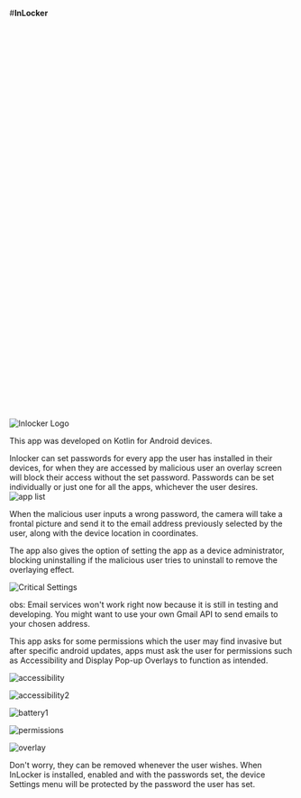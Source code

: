 #**InLocker**

<?xml version="1.0" encoding="utf-8"?>
<!-- Generator: Adobe Illustrator 23.0.2, SVG Export Plug-In . SVG Version: 6.00 Build 0)  -->
<svg version="1.1" id="Layer_1" xmlns="http://www.w3.org/2000/svg" xmlns:xlink="http://www.w3.org/1999/xlink" x="0px" y="0px"
	 viewBox="0 0 106.6 144.6" style="enable-background:new 0 0 106.6 144.6;" xml:space="preserve">
<style type="text/css">
	.st0{fill:#052867;}
</style>
<g>
	<g>
		<path class="st0" d="M13.7,10.2c0-1.9,0.7-3.6,2.2-5C17.3,3.8,19,3.1,21,3.1c1.9,0,3.6,0.7,5,2.1c1.4,1.4,2.1,3.1,2.1,5
			c0,2-0.7,3.7-2.1,5.1c-1.4,1.4-3.1,2.1-5,2.1c-2,0-3.7-0.7-5.1-2.1C14.4,13.9,13.7,12.2,13.7,10.2z"/>
		<path class="st0" d="M16.2,51.1H28V21.4H13.9v30C14.7,51.2,15.4,51.1,16.2,51.1z"/>
	</g>
	<path class="st0" d="M48.2,51.1v-3.6c0-7,5.7-12.8,12.8-12.8c7,0,12.7,5.7,12.8,12.7h0v3.6h10.2c1.1,0,2.1,0.2,3.1,0.4v-4h0
		c0,0,0,0,0,0v0h0c0-14.4-11.7-26-26-26c-4.7,0-9.1,1.2-12.9,3.4v-3.6H34.8v29.9H48.2z"/>
	<path class="st0" d="M87,100.9v31.6H73.7V80.3H87v2.8c2.2-0.9,5.1-1.7,8.2-2.1V62.4c0-5.1-3.5-9.5-8.2-10.8V74H73.7V51.1H48.2V74
		h-0.1v0H34.8V51.1H28v23.4H13.9V51.3c-5.1,1.1-9,5.6-9,11v67.7c0,6.2,5,11.3,11.3,11.3h67.7c6.2,0,11.3-5,11.3-11.3V94.5
		C90.9,95.5,87.5,97.6,87,100.9z M48.2,132.4H13.9V80.3h14.2l0,39.3h20.1L48.2,132.4z M58.5,132.4l-10.2-24.7l0,5.8H35V80.3h13.3
		l0,25.1l9-25.1h13.1L61,106.7l9.7,25.7H58.5z"/>
	<path class="st0" d="M95.2,81v13.4c2.5-0.6,5.3-0.9,8-0.9V80.3C100.8,80.3,97.9,80.6,95.2,81z"/>
</g>
</svg>

![Inlocker Logo](https://github.com/user-attachments/assets/99000a8e-3663-4078-8c5e-ceff9ebff249)


This app was developed on Kotlin for Android devices.

Inlocker can set passwords for every app the user has installed in their devices,
for when they are accessed by malicious user an overlay screen will block their access without the set password.
Passwords can be set individually or just one for all the apps, whichever the user desires.
![app list](https://github.com/user-attachments/assets/a18d1081-114f-4cee-bbbe-729764cd916e)

When the malicious user inputs a wrong password, the camera will take a frontal picture and send it
to the email address previously selected by the user, along with the device location in coordinates.

The app also gives the option of setting the app as a device administrator, blocking uninstalling
if the malicious user tries to uninstall to remove the overlaying effect.

![Critical Settings](https://github.com/user-attachments/assets/d8b3ebfd-e0f9-431f-b4f4-cc52b0c0c2e7)

obs: Email services won't work right now because it is still in testing and developing. You might want to use your own Gmail API to send emails to your chosen address.

This app asks for some permissions which the user may find invasive but after specific android updates, apps must ask the user for permissions
such as Accessibility and Display Pop-up Overlays to function as intended. 

![accessibility](https://github.com/user-attachments/assets/fc34eecf-9e9f-4b19-9aef-55ea8590e600)

![accessibility2](https://github.com/user-attachments/assets/5d9e8362-061b-4b88-8b34-4272ccba56cf)

![battery1](https://github.com/user-attachments/assets/cf2d8d9a-6310-4fc7-beda-86df0c2e45d8)

![permissions](https://github.com/user-attachments/assets/d50c8759-8d30-464f-899a-911e97c173ba)

![overlay](https://github.com/user-attachments/assets/1d87a073-e291-463a-b537-36e6031be812)

Don't worry, they can be removed whenever the user wishes. When InLocker is installed, enabled and with the passwords set, the device Settings menu will be protected by the password the user has set.
